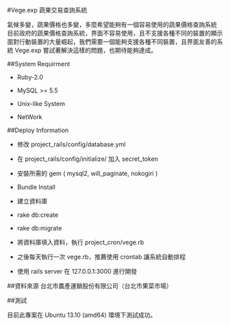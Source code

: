 #Vege.exp 蔬果交易查詢系統

氣候多變，蔬果價格也多變，多麼希望能夠有一個容易使用的蔬果價格查詢系統
目前政府的蔬果價格查詢系統，界面不容易使用，且不支援各種不同的裝置的顯示
面對行動裝置的大量崛起，我們需要一個能夠支援各種不同裝置，且界面友善的系統
Vege.exp 嘗試著解決這樣的問題，也期待能夠達成。

##System Requirment

* Ruby-2.0

* MySQL >= 5.5

* Unix-like System

* NetWork

##Deploy Information

* 修改 project_rails/config/database.yml 

* 在 project_rails/config/initialize/ 加入 secret_token 

* 安裝所需的 gem ( mysql2, will_paginate, nokogiri )

* Bundle Install

* 建立資料庫

* rake db:create

* rake db:migrate

* 將資料庫填入資料，執行 project_cron/vege.rb

* 之後每天執行一次 vege.rb，推薦使用 crontab 讓系統自動排程

* 使用 rails server 在 127.0.0.1:3000 進行開發

##資料來源
台北市農產運銷股份有限公司（台北市果菜市場）


##測試

目前此專案在 Ubuntu 13.10 (amd64) 環境下測試成功。

